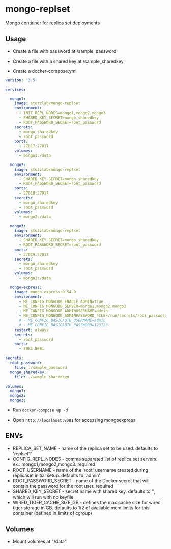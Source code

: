 # mongo-replset

Mongo container for replica set deployments

## Usage

* Create a file with password at /sample_password

* Create a file with a shared key at /sample_sharedkey

* Create a docker-compose.yml

```yml
version: '3.5'

services:

  mongo1:
    image: stutzlab/mongo-replset
    environment:
      - INIT_REPL_NODES=mongo1,mongo2,mongo3
      - SHARED_KEY_SECRET=mongo_sharedkey
      - ROOT_PASSWORD_SECRET=root_password
    secrets:
      - mongo_sharedkey
      - root_password
    ports:
      - 27017:27017
    volumes:
      - mongo1:/data

  mongo2:
    image: stutzlab/mongo-replset
    environment:
      - SHARED_KEY_SECRET=mongo_sharedkey
      - ROOT_PASSWORD_SECRET=root_password
    ports:
      - 27018:27017
    secrets:
      - mongo_sharedkey
      - root_password
    volumes:
      - mongo2:/data

  mongo3:
    image: stutzlab/mongo-replset
    environment:
      - SHARED_KEY_SECRET=mongo_sharedkey
      - ROOT_PASSWORD_SECRET=root_password
    ports:
      - 27019:27017
    secrets:
      - mongo_sharedkey
      - root_password
    volumes:
      - mongo3:/data

  mongo-express:
    image: mongo-express:0.54.0
    environment:
      - ME_CONFIG_MONGODB_ENABLE_ADMIN=true
      - ME_CONFIG_MONGODB_SERVER=mongo1,mongo2,mongo3
      - ME_CONFIG_MONGODB_ADMINUSERNAME=admin
      - ME_CONFIG_MONGODB_ADMINPASSWORD_FILE=/run/secrets/root_password
      # - ME_CONFIG_BASICAUTH_USERNAME=admin
      # - ME_CONFIG_BASICAUTH_PASSWORD=123123
    restart: always
    secrets:
      - root_password
    ports:
      - 8081:8081

secrets:
  root_password:
    file: ./sample_password
  mongo_sharedkey:
    file: ./sample_sharedkey

volumes:
  mongo1:
  mongo2:
  mongo3:

```

* Run `docker-compose up -d`

* Open `http://localhost:8081` for accessing mongoexpress


## ENVs

* REPLICA_SET_NAME - name of the replica set to be used. defaults to 'replset1'
* CONFIG_REPL_NODES - comma separated list of replica set servers. ex.: mongo1,mongo2,mongo3. required
* ROOT_USERNAME - name of the 'root' username created during replicaset initial setup. defaults to 'admin'
* ROOT_PASSWORD_SECRET - name of the Docker secret that will contain the password for the root user. required
* SHARED_KEY_SECRET - secret name with shared key. defaults to '', which will run with no keyfile
* WIRED_TIGER_CACHE_SIZE_GB - defines the max cache size for wired tiger storage in GB. defaults to 1/2 of available mem limits for this container (defined in limits of cgroup)

## Volumes

* Mount volumes at "/data".
